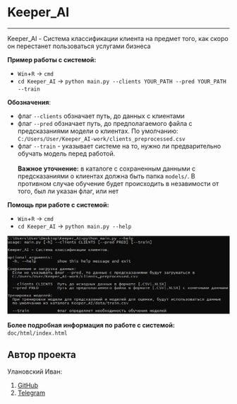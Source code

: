 # Keeper_AI
****
Keeper_AI - Система классификации клиента на предмет того, как скоро он перестанет пользоваться услугами бизнеса

**Пример работы с системой:**
- `Win`+`R` -> `cmd`
- `cd Keeper_AI` -> `python main.py --clients YOUR_PATH --pred YOUR_PATH --train`

**Обозначения**:
- флаг `--clients` обзначает путь, до данных с клиентами 
- флаг `--pred` обзначает путь, до предполагаемого файла с предсказаниями модели о клиентах. По умолчанию: `C:/Users/User/Keeper_AI-work/clients_preprocessed.csv`
- флаг `--train` - указывает системе на то, нужно ли предварительно обучать модель перед работой. <br><br>**Важное уточнение:** в каталоге с сохраненным данными с предсказаниями о клиентах должна быть папка `models/`. В противном случае обучение будет происходить в незавимости от того, был ли указан флаг, или нет

**Помощь при работе с системой:**
- `Win`+`R` -> `cmd`
- `cd Keeper_AI` -> `python main.py --help`
  
<img src="doc/help_screen.png"></img>

**Более подробная информация по работе с системой:** `doc/html/index.html`

<h2>Автор проекта</h2>
<p>Улановский Иван:</p>
<ol>
<li><a href="https://github.com/ivan-dev-lab">GitHub</a></li>
<li><a href="https://t.me/ivan_ne_chik06">Telegram</a></li>
</ol>